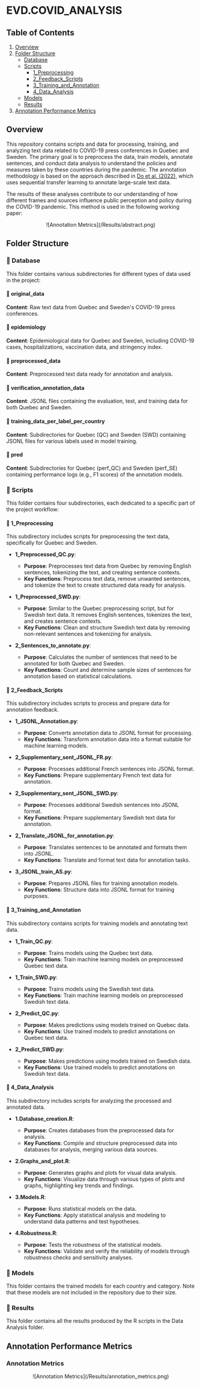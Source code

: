 # EVD.COVID_ANALYSIS

## Table of Contents
1. [Overview](#overview)
2. [Folder Structure](#folder-structure)
   - [Database](#database)
   - [Scripts](#scripts)
     - [1_Preprocessing](#1_preprocessing)
     - [2_Feedback_Scripts](#2_feedback_scripts)
     - [3_Training_and_Annotation](#3_training_and_annotation)
     - [4_Data_Analysis](#4_data_analysis)
   - [Models](#models)
   - [Results](#results)
3. [Annotation Performance Metrics](#annotation-performance-metrics)

## Overview

This repository contains scripts and data for processing, training, and analyzing text data related to COVID-19 press conferences in Quebec and Sweden. The primary goal is to preprocess the data, train models, annotate sentences, and conduct data analysis to understand the policies and measures taken by these countries during the pandemic. The annotation methodology is based on the approach described in [Do et al. (2022)](https://journals.sagepub.com/doi/pdf/10.1177/00491241221134526?casa_token=je4hEAkbGj4AAAAA:DF8Co2J-JzFNMycjRfroCdfrLB0Qivqu3WM_U83eX2oW17eJ-mh2jxTD6ai-fKoz_wICW_OQg0qkYMs), which uses sequential transfer learning to annotate large-scale text data.

The results of these analyses contribute to our understanding of how different frames and sources influence public perception and policy during the COVID-19 pandemic. This method is used in the following working paper: 

<p align="center">
  ![Annotation Metrics](/Results/abstract.png)
</p>

## Folder Structure

### 📂 Database

This folder contains various subdirectories for different types of data used in the project:

#### 📂 original_data

**Content**: Raw text data from Quebec and Sweden's COVID-19 press conferences.

#### 📂 epidemiology

**Content**: Epidemiological data for Quebec and Sweden, including COVID-19 cases, hospitalizations, vaccination data, and stringency index.

#### 📂 preprocessed_data

**Content**: Preprocessed text data ready for annotation and analysis.

#### 📂 verification_annotation_data

**Content**: JSONL files containing the evaluation, test, and training data for both Quebec and Sweden.

#### 📂 training_data_per_label_per_country

**Content**: Subdirectories for Quebec (QC) and Sweden (SWD) containing JSONL files for various labels used in model training.

#### 📂 pred

**Content**: Subdirectories for Quebec (perf_QC) and Sweden (perf_SE) containing performance logs (e.g., F1 scores) of the annotation models.

### 📂 Scripts

This folder contains four subdirectories, each dedicated to a specific part of the project workflow:

#### 📂 1_Preprocessing

This subdirectory includes scripts for preprocessing the text data, specifically for Quebec and Sweden.

- **1_Preprocessed_QC.py**:
  - **Purpose**: Preprocesses text data from Quebec by removing English sentences, tokenizing the text, and creating sentence contexts.
  - **Key Functions**: Preprocess text data, remove unwanted sentences, and tokenize the text to create structured data ready for analysis.

- **1_Preprocessed_SWD.py**:
  - **Purpose**: Similar to the Quebec preprocessing script, but for Swedish text data. It removes English sentences, tokenizes the text, and creates sentence contexts.
  - **Key Functions**: Clean and structure Swedish text data by removing non-relevant sentences and tokenizing for analysis.

- **2_Sentences_to_annotate.py**:
  - **Purpose**: Calculates the number of sentences that need to be annotated for both Quebec and Sweden.
  - **Key Functions**: Count and determine sample sizes of sentences for annotation based on statistical calculations.

#### 📂 2_Feedback_Scripts

This subdirectory includes scripts to process and prepare data for annotation feedback.

- **1_JSONL_Annotation.py**:
  - **Purpose**: Converts annotation data to JSONL format for processing.
  - **Key Functions**: Transform annotation data into a format suitable for machine learning models.

- **2_Supplementary_sent_JSONL_FR.py**:
  - **Purpose**: Processes additional French sentences into JSONL format.
  - **Key Functions**: Prepare supplementary French text data for annotation.

- **2_Supplementary_sent_JSONL_SWD.py**:
  - **Purpose**: Processes additional Swedish sentences into JSONL format.
  - **Key Functions**: Prepare supplementary Swedish text data for annotation.

- **2_Translate_JSONL_for_annotation.py**:
  - **Purpose**: Translates sentences to be annotated and formats them into JSONL.
  - **Key Functions**: Translate and format text data for annotation tasks.

- **3_JSONL_train_AS.py**:
  - **Purpose**: Prepares JSONL files for training annotation models.
  - **Key Functions**: Structure data into JSONL format for training purposes.

#### 📂 3_Training_and_Annotation

This subdirectory contains scripts for training models and annotating text data.

- **1_Train_QC.py**:
  - **Purpose**: Trains models using the Quebec text data.
  - **Key Functions**: Train machine learning models on preprocessed Quebec text data.

- **1_Train_SWD.py**:
  - **Purpose**: Trains models using the Swedish text data.
  - **Key Functions**: Train machine learning models on preprocessed Swedish text data.

- **2_Predict_QC.py**:
  - **Purpose**: Makes predictions using models trained on Quebec data.
  - **Key Functions**: Use trained models to predict annotations on Quebec text data.

- **2_Predict_SWD.py**:
  - **Purpose**: Makes predictions using models trained on Swedish data.
  - **Key Functions**: Use trained models to predict annotations on Swedish text data.

#### 📂 4_Data_Analysis

This subdirectory includes scripts for analyzing the processed and annotated data.

- **1.Database_creation.R**:
  - **Purpose**: Creates databases from the preprocessed data for analysis.
  - **Key Functions**: Compile and structure preprocessed data into databases for analysis, merging various data sources.

- **2.Graphs_and_plot.R**:
  - **Purpose**: Generates graphs and plots for visual data analysis.
  - **Key Functions**: Visualize data through various types of plots and graphs, highlighting key trends and findings.

- **3.Models.R**:
  - **Purpose**: Runs statistical models on the data.
  - **Key Functions**: Apply statistical analysis and modeling to understand data patterns and test hypotheses.

- **4.Robustness.R**:
  - **Purpose**: Tests the robustness of the statistical models.
  - **Key Functions**: Validate and verify the reliability of models through robustness checks and sensitivity analyses.

### 📂 Models

This folder contains the trained models for each country and category. Note that these models are not included in the repository due to their size.

### 📂 Results

This folder contains all the results produced by the R scripts in the Data Analysis folder.

## Annotation Performance Metrics

### Annotation Metrics

<p align="center">
  ![Annotation Metrics](/Results/annotation_metrics.png)
</p>
